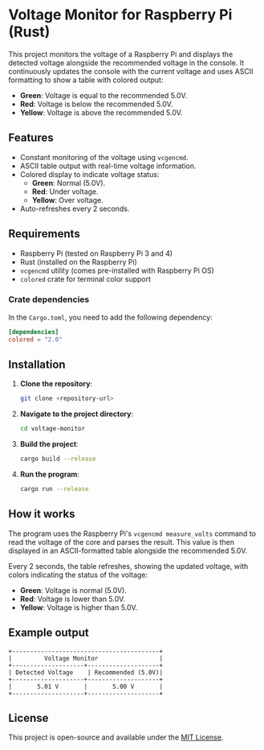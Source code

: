 
# Voltage Monitor for Raspberry Pi (Rust)

This project monitors the voltage of a Raspberry Pi and displays the detected voltage alongside the recommended voltage in the console. It continuously updates the console with the current voltage and uses ASCII formatting to show a table with colored output:

- **Green**: Voltage is equal to the recommended 5.0V.
- **Red**: Voltage is below the recommended 5.0V.
- **Yellow**: Voltage is above the recommended 5.0V.

## Features

- Constant monitoring of the voltage using `vcgencmd`.
- ASCII table output with real-time voltage information.
- Colored display to indicate voltage status:
  - **Green**: Normal (5.0V).
  - **Red**: Under voltage.
  - **Yellow**: Over voltage.
- Auto-refreshes every 2 seconds.

## Requirements

- Raspberry Pi (tested on Raspberry Pi 3 and 4)
- Rust (installed on the Raspberry Pi)
- `vcgencmd` utility (comes pre-installed with Raspberry Pi OS)
- `colored` crate for terminal color support

### Crate dependencies

In the `Cargo.toml`, you need to add the following dependency:

```toml
[dependencies]
colored = "2.0"
```

## Installation

1. **Clone the repository**:
   ```bash
   git clone <repository-url>
   ```

2. **Navigate to the project directory**:
   ```bash
   cd voltage-monitor
   ```

3. **Build the project**:
   ```bash
   cargo build --release
   ```

4. **Run the program**:
   ```bash
   cargo run --release
   ```

## How it works

The program uses the Raspberry Pi's `vcgencmd measure_volts` command to read the voltage of the core and parses the result. This value is then displayed in an ASCII-formatted table alongside the recommended 5.0V.

Every 2 seconds, the table refreshes, showing the updated voltage, with colors indicating the status of the voltage:
- **Green**: Voltage is normal (5.0V).
- **Red**: Voltage is lower than 5.0V.
- **Yellow**: Voltage is higher than 5.0V.

## Example output

```
+-----------------------------------------+
|         Voltage Monitor                 |
+--------------------+--------------------+
| Detected Voltage    | Recommended (5.0V)|
+--------------------+--------------------+
|       5.01 V       |       5.00 V       |
+--------------------+--------------------+
```

## License

This project is open-source and available under the [MIT License](LICENSE).